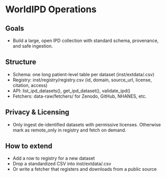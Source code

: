 ﻿# WorldIPD Operations

## Goals
- Build a large, open IPD collection with standard schema, provenance, and safe ingestion.

## Structure
- Schema: one long patient-level table per dataset (inst/extdata/<id>.csv)
- Registry: inst/registry/registry.csv (id, domain, source_url, license, citation, access)
- API: list_ipd_datasets(), get_ipd_dataset(), validate_ipd()
- Fetchers: data-raw/fetchers/ for Zenodo, GitHub, NHANES, etc.

## Privacy & Licensing
- Only ingest de-identified datasets with permissive licenses. Otherwise mark as remote_only in registry and fetch on demand.

## How to extend
- Add a row to registry for a new dataset
- Drop a standardized CSV into inst/extdata/<id>.csv
- Or write a fetcher that registers and downloads from a public source
